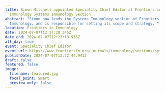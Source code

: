 ```yaml
---
title: Simon Mitchell appointed Speciality Chief Editor at Frontiers in
  Immunology Systems Immunology Section
abstract: "Simon now leads the Systems Immunology section of Frontiers in
  Immunology, and is responsible for setting its scope and strategy. "
location: Frontiers in Immunology
date: 2024-07-07T12:17:28.345Z
date_end: 2024-07-07T12:22:13.933Z
all_day: true
event: Speciality Chief Editor
event_url: https://www.frontiersin.org/journals/immunology/sections/systems-immunology
publishDate: 2024-07-07T12:22:44.941Z
draft: false
featured: false
image:
  filename: featured.jpg
  focal_point: Smart
  preview_only: false
---
```

